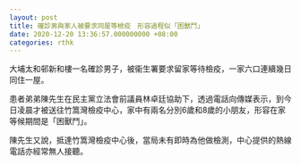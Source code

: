 ```yaml
---
layout: post
title: 確診男與家人被要求同屋等檢疫　形容過程似「困獸鬥」
date: 2020-12-20 13:36:57.000000000 +08:00
categories: rthk
---
```


大埔太和邨新和樓一名確診男子，被衞生署要求留家等待檢疫，一家六口連續幾日同住一屋。

患者弟弟陳先生在民主黨立法會前議員林卓廷協助下，透過電話向傳媒表示，到今日凌晨才被送往竹篙灣檢疫中心，家中有兩名分別6歲和8歲的小朋友，形容在家等候期間是「困獸鬥」。

陳先生又說，抵達竹篙灣檢疫中心後，當局未有即時為他做檢測，中心提供的熱線電話亦經常無人接聽。
